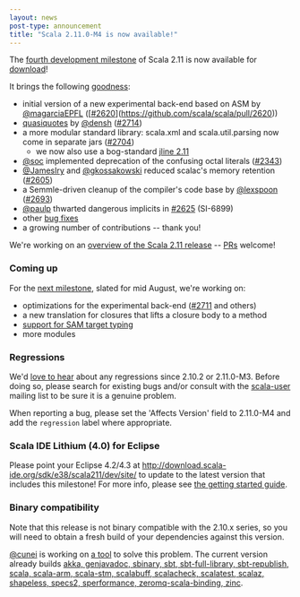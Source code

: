 ```yaml
---
layout: news
post-type: announcement
title: "Scala 2.11.0-M4 is now available!"
---
```

The [fourth development milestone](https://github.com/scala/scala/releases/v2.11.0-M4) of Scala 2.11 is now available for [download](/download/2.11.0-M4.html)!

It brings the following [goodness](https://github.com/scala/scala/issues?direction=desc&labels=reviewed&milestone=18&page=1&sort=comments&state=closed):

- initial version of a new experimental back-end based on ASM by [@magarciaEPFL](https://github.com/magarciaEPFL) ([[#2620](https://github.com/scala/scala/pull/2620)](https://github.com/scala/scala/pull/2620))
- [quasiquotes](http://docs.scala-lang.org/overviews/macros/quasiquotes.html) by [@densh](https://github.com/densh) ([#2714](https://github.com/scala/scala/pull/2714))
- a more modular standard library: scala.xml and scala.util.parsing now come in separate jars ([#2704](https://github.com/scala/scala/pull/2704))
  - we now also use a bog-standard [jline 2.11](https://github.com/jline/jline2/tree/jline-2.11)
- [@soc](https://github.com/soc) implemented deprecation of the confusing octal literals ([#2343](https://github.com/scala/scala/pull/2343))
- [@JamesIry](https://github.com/JamesIry) and [@gkossakowski](https://github.com/gkossakowski) reduced scalac's memory retention ([#2605](https://github.com/scala/scala/pull/2605))
- a Semmle-driven cleanup of the compiler's code base by [@lexspoon](https://github.com/lexspoon) ([#2693](https://github.com/scala/scala/pull/2693))
- [@paulp](https://github.com/paulp) thwarted dangerous implicits in [#2625](https://github.com/scala/scala/pull/2625) (SI-6899)
- other [bug fixes](https://issues.scala-lang.org/secure/IssueNavigator.jspa?reset=true&jqlQuery=project+%3D+SI+AND+resolution+%3D+fixed+AND+fixVersion+%3D+%22Scala+2.11.0-M4%22+ORDER+BY+key+ASC%2C+priority+DESC)
- a growing number of contributions -- thank you!

We're working on an [overview of the Scala 2.11 release](http://docs.scala-lang.org/scala/2.11/) -- [PRs](https://github.com/scala/scala/blob/gh-pages/2.11/index.markdown) welcome!

### Coming up
For the [next milestone](https://github.com/scala/scala/issues?milestone=20&state=open), slated for mid August, we're working on:

- optimizations for the experimental back-end ([#2711](https://github.com/scala/scala/pull/2711) and others)
- a new translation for closures that lifts a closure body to a method
- [support for SAM target typing](https://github.com/adriaanm/scala/tree/sammy)
- more modules

### Regressions
We'd [love to hear](https://issues.scala-lang.org/) about any regressions since 2.10.2 or 2.11.0-M3. Before doing so, please search for existing bugs and/or consult with the [scala-user](https://groups.google.com/forum/#!forum/scala-user) mailing list to be sure it is a genuine problem.

When reporting a bug, please set the 'Affects Version' field to 2.11.0-M4 and add the `regression` label where appropriate.

### Scala IDE Lithium (4.0) for Eclipse
Please point your Eclipse 4.2/4.3 at http://download.scala-ide.org/sdk/e38/scala211/dev/site/ to update to the latest version that includes this milestone!
For more info, please see [the getting started guide](http://scala-ide.org/docs/user/gettingstarted.html).

### Binary compatibility
Note that this release is not binary compatible with the 2.10.x series, so you will need to obtain a fresh build of your dependencies against this version. 

[@cunei](https://github.com/cunei) is working on [a tool](http://typesafehub.github.io/distributed-build/0.6.0/index.html) to solve this problem. The current version already builds [akka, genjavadoc, sbinary, sbt, sbt-full-library, sbt-republish, scala, scala-arm, scala-stm, scalabuff, scalacheck, scalatest, scalaz, shapeless, specs2, sperformance, zeromq-scala-binding, zinc](https://jenkins-dbuild.typesafe.com:8499/job/Community8/1/consoleFull).
